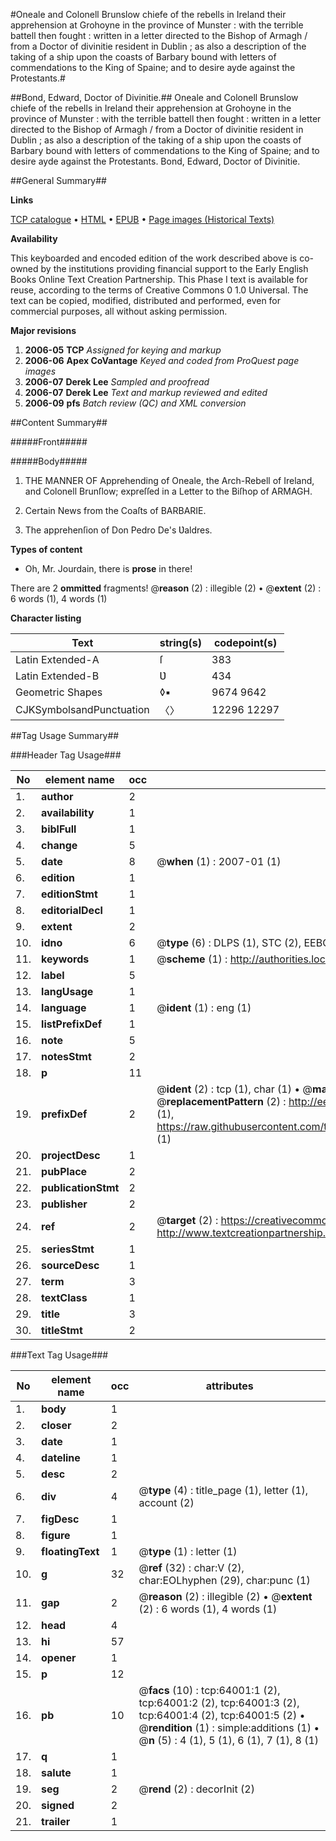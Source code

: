 #Oneale and Colonell Brunslow chiefe of the rebells in Ireland their apprehension at Grohoyne in the province of Munster : with the terrible battell then fought : written in a letter directed to the Bishop of Armagh / from a Doctor of divinitie resident in Dublin ; as also a description of the taking of a ship upon the coasts of Barbary bound with letters of commendations to the King of Spaine; and to desire ayde against the Protestants.#

##Bond, Edward, Doctor of Divinitie.##
Oneale and Colonell Brunslow chiefe of the rebells in Ireland their apprehension at Grohoyne in the province of Munster : with the terrible battell then fought : written in a letter directed to the Bishop of Armagh / from a Doctor of divinitie resident in Dublin ; as also a description of the taking of a ship upon the coasts of Barbary bound with letters of commendations to the King of Spaine; and to desire ayde against the Protestants.
Bond, Edward, Doctor of Divinitie.

##General Summary##

**Links**

[TCP catalogue](http://www.ota.ox.ac.uk/tcp/)  • 
[HTML](http://tei.it.ox.ac.uk/tcp/Texts-HTML/free/A28/A28648.html)  • 
[EPUB](http://tei.it.ox.ac.uk/tcp/Texts-EPUB/free/A28/A28648.epub) • 
[Page images (Historical Texts)](https://data.historicaltexts.jisc.ac.uk/view?pubId=eebo-12594016e&pageId=eebo-12594016e-64001-1)

**Availability**

This keyboarded and encoded edition of the
	       work described above is co-owned by the institutions
	       providing financial support to the Early English Books
	       Online Text Creation Partnership. This Phase I text is
	       available for reuse, according to the terms of Creative
	       Commons 0 1.0 Universal. The text can be copied,
	       modified, distributed and performed, even for
	       commercial purposes, all without asking permission.

**Major revisions**

1. __2006-05__ __TCP__ *Assigned for keying and markup*
1. __2006-06__ __Apex CoVantage__ *Keyed and coded from ProQuest page images*
1. __2006-07__ __Derek Lee__ *Sampled and proofread*
1. __2006-07__ __Derek Lee__ *Text and markup reviewed and edited*
1. __2006-09__ __pfs__ *Batch review (QC) and XML conversion*

##Content Summary##

#####Front#####

#####Body#####

1. THE MANNER OF Apprehending of Oneale, the Arch-Rebell of Ireland, and Colonell Brunſlow; expreſſed in a Letter to the Biſhop of ARMAGH.

1. Certain News from the Coaſts of BARBARIE.

1. The apprehenſion of Don Pedro De's Ʋaldres.

**Types of content**

  * Oh, Mr. Jourdain, there is **prose** in there!

There are 2 **ommitted** fragments! 
 @__reason__ (2) : illegible (2)  •  @__extent__ (2) : 6 words (1), 4 words (1)

**Character listing**


|Text|string(s)|codepoint(s)|
|---|---|---|
|Latin Extended-A|ſ|383|
|Latin Extended-B|Ʋ|434|
|Geometric Shapes|◊▪|9674 9642|
|CJKSymbolsandPunctuation|〈〉|12296 12297|

##Tag Usage Summary##

###Header Tag Usage###

|No|element name|occ|attributes|
|---|---|---|---|
|1.|__author__|2||
|2.|__availability__|1||
|3.|__biblFull__|1||
|4.|__change__|5||
|5.|__date__|8| @__when__ (1) : 2007-01 (1)|
|6.|__edition__|1||
|7.|__editionStmt__|1||
|8.|__editorialDecl__|1||
|9.|__extent__|2||
|10.|__idno__|6| @__type__ (6) : DLPS (1), STC (2), EEBO-CITATION (1), OCLC (1), VID (1)|
|11.|__keywords__|1| @__scheme__ (1) : http://authorities.loc.gov/ (1)|
|12.|__label__|5||
|13.|__langUsage__|1||
|14.|__language__|1| @__ident__ (1) : eng (1)|
|15.|__listPrefixDef__|1||
|16.|__note__|5||
|17.|__notesStmt__|2||
|18.|__p__|11||
|19.|__prefixDef__|2| @__ident__ (2) : tcp (1), char (1)  •  @__matchPattern__ (2) : ([0-9\-]+):([0-9IVX]+) (1), (.+) (1)  •  @__replacementPattern__ (2) : http://eebo.chadwyck.com/downloadtiff?vid=$1&page=$2 (1), https://raw.githubusercontent.com/textcreationpartnership/Texts/master/tcpchars.xml#$1 (1)|
|20.|__projectDesc__|1||
|21.|__pubPlace__|2||
|22.|__publicationStmt__|2||
|23.|__publisher__|2||
|24.|__ref__|2| @__target__ (2) : https://creativecommons.org/publicdomain/zero/1.0/ (1), http://www.textcreationpartnership.org/docs/. (1)|
|25.|__seriesStmt__|1||
|26.|__sourceDesc__|1||
|27.|__term__|3||
|28.|__textClass__|1||
|29.|__title__|3||
|30.|__titleStmt__|2||


###Text Tag Usage###

|No|element name|occ|attributes|
|---|---|---|---|
|1.|__body__|1||
|2.|__closer__|2||
|3.|__date__|1||
|4.|__dateline__|1||
|5.|__desc__|2||
|6.|__div__|4| @__type__ (4) : title_page (1), letter (1), account (2)|
|7.|__figDesc__|1||
|8.|__figure__|1||
|9.|__floatingText__|1| @__type__ (1) : letter (1)|
|10.|__g__|32| @__ref__ (32) : char:V (2), char:EOLhyphen (29), char:punc (1)|
|11.|__gap__|2| @__reason__ (2) : illegible (2)  •  @__extent__ (2) : 6 words (1), 4 words (1)|
|12.|__head__|4||
|13.|__hi__|57||
|14.|__opener__|1||
|15.|__p__|12||
|16.|__pb__|10| @__facs__ (10) : tcp:64001:1 (2), tcp:64001:2 (2), tcp:64001:3 (2), tcp:64001:4 (2), tcp:64001:5 (2)  •  @__rendition__ (1) : simple:additions (1)  •  @__n__ (5) : 4 (1), 5 (1), 6 (1), 7 (1), 8 (1)|
|17.|__q__|1||
|18.|__salute__|1||
|19.|__seg__|2| @__rend__ (2) : decorInit (2)|
|20.|__signed__|2||
|21.|__trailer__|1||
